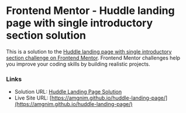 # Frontend Mentor - Huddle landing page with single introductory section solution

This is a solution to the [Huddle landing page with single introductory section challenge on Frontend Mentor](https://www.frontendmentor.io/challenges/huddle-landing-page-with-a-single-introductory-section-B_2Wvxgi0). Frontend Mentor challenges help you improve your coding skills by building realistic projects.

### Links

- Solution URL: [Huddle Landing Page Solution](https://your-solution-url.com)
- Live Site URL: [https://amgnim.github.io/huddle-landing-page/](https://amgnim.github.io/huddle-landing-page/)
